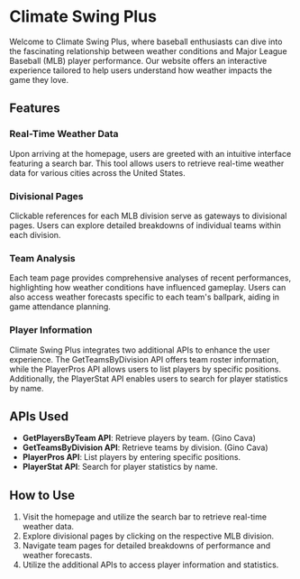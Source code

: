 # Climate Swing Plus

Welcome to Climate Swing Plus, where baseball enthusiasts can dive into the fascinating relationship between weather conditions and Major League Baseball (MLB) player performance. Our website offers an interactive experience tailored to help users understand how weather impacts the game they love.

## Features

### Real-Time Weather Data
Upon arriving at the homepage, users are greeted with an intuitive interface featuring a search bar. This tool allows users to retrieve real-time weather data for various cities across the United States.

### Divisional Pages
Clickable references for each MLB division serve as gateways to divisional pages. Users can explore detailed breakdowns of individual teams within each division.

### Team Analysis
Each team page provides comprehensive analyses of recent performances, highlighting how weather conditions have influenced gameplay. Users can also access weather forecasts specific to each team's ballpark, aiding in game attendance planning.

### Player Information
Climate Swing Plus integrates two additional APIs to enhance the user experience. The GetTeamsByDivision API offers team roster information, while the PlayerPros API allows users to list players by specific positions. Additionally, the PlayerStat API enables users to search for player statistics by name.

## APIs Used
- **GetPlayersByTeam API**: Retrieve players by team.  (Gino Cava)
- **GetTeamsByDivision API**: Retrieve teams by division.  (Gino Cava)
- **PlayerPros API**: List players by entering specific positions.
- **PlayerStat API**: Search for player statistics by name.

## How to Use
1. Visit the homepage and utilize the search bar to retrieve real-time weather data.
2. Explore divisional pages by clicking on the respective MLB division.
3. Navigate team pages for detailed breakdowns of performance and weather forecasts.
4. Utilize the additional APIs to access player information and statistics.

﻿
